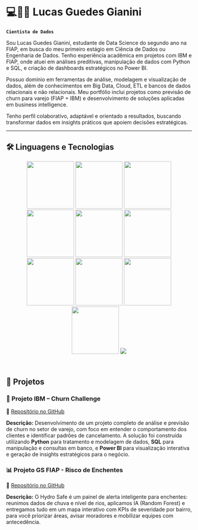 # 💻👨‍💻 Lucas Guedes Gianini

**`Cientista de Dados`**

Sou Lucas Guedes Gianini, estudante de Data Science do segundo ano na FIAP, em busca do meu primeiro estágio em Ciência de Dados ou Engenharia de Dados. Tenho experiência acadêmica em projetos com IBM e FIAP, onde atuei em análises preditivas, manipulação de dados com Python e SQL, e criação de dashboards estratégicos no Power BI.

Possuo domínio em ferramentas de análise, modelagem e visualização de dados, além de conhecimentos em Big Data, Cloud, ETL e bancos de dados relacionais e não relacionais. Meu portfólio inclui projetos como previsão de churn para varejo (FIAP + IBM) e desenvolvimento de soluções aplicadas em business intelligence.

Tenho perfil colaborativo, adaptável e orientado a resultados, buscando transformar dados em insights práticos que apoiem decisões estratégicas.

---


## 🛠️ Linguagens e Tecnologias

<p align="center">
  <img src="https://img.shields.io/badge/PowerBI-F2C811?style=for-the-badge&logo=powerbi&logoColor=black" height="128"/>
  <img src="https://img.shields.io/badge/HTML5-E34F26?style=for-the-badge&logo=html5&logoColor=white" height="128"/>
  <img src="https://img.shields.io/badge/CSS3-1572B6?style=for-the-badge&logo=css3&logoColor=white" height="128"/>
  <img src="https://img.shields.io/badge/JavaScript-F7DF1E?style=for-the-badge&logo=javascript&logoColor=black" height="128"/>
  <img src="https://img.shields.io/badge/Python-3776AB?style=for-the-badge&logo=python&logoColor=white" height="128"/>
  <img src="https://img.shields.io/badge/MySQL-005C84?style=for-the-badge&logo=mysql&logoColor=white" height="128"/>
  <img src="https://img.shields.io/badge/Oracle-F80000?style=for-the-badge&logo=oracle&logoColor=white" height="128"/>
  <img src="https://img.shields.io/badge/MongoDB-47A248?style=for-the-badge&logo=mongodb&logoColor=white" height="128"/>
  <img src="https://img.shields.io/badge/Apache%20Hadoop-66CCFF?style=for-the-badge&logo=apachehadoop&logoColor=black" height="128"/>
  <img src="https://img.shields.io/badge/Apache%20Kafka-231F20?style=for-the-badge&logo=apachekafka&logoColor=white" height="128"/>
  <img src= "https://img.shields.io/badge/SQL%20DEVELOPER-5A2D82?style=for-the-badge&logo=data%3Aimage%2Fsvg%2Bxml%3Bbase64%2CPHN2ZyB4bWxucz0naHR0cDovL3d3dy53My5vcmcvMjAwMC9zdmcnIHZpZXdCb3g9JzAgMCAyNCAyNCc%2BPGVsbGlwc2UgY3g9JzEyJyBjeT0nNScgcng9JzknIHJ5PSczJyBmaWxsPSd3aGl0ZScvPjxwYXRoIGQ9J00zIDV2MTBjMCAxLjcgNCAzIDkgM3M5LTEuMyA5LTNWNScgZmlsbD0nbm9uZScgc3Ryb2tlPSd3aGl0ZScgc3Ryb2tlLXdpZHRoPScyJy8%2BPGVsbGlwc2UgY3g9JzEyJyBjeT0nMTUnIHJ4PSc5JyByeT0nMycgZmlsbD0nd2hpdGUnLz48L3N2Zz4%3D"/>
</p>




<br/> <!-- espaço embaixo dos ícones -->

## 📌 Projetos  

### 🏬 Projeto IBM – Churn Challenge  
🔗 [Repositório no GitHub](https://github.com/Gianinao/ibm-churn-challenge)  

**Descrição:** Desenvolvimento de um projeto completo de análise e previsão de churn no setor de varejo, com foco em entender o comportamento dos clientes e identificar padrões de cancelamento. A solução foi construída utilizando **Python** para tratamento e modelagem de dados, **SQL** para manipulação e consultas em banco, e **Power BI** para visualização interativa e geração de insights estratégicos para o negócio.  

### 📊 Projeto GS FIAP - Risco de Enchentes
🔗 [Repositório no GitHub](https://github.com/Gianinao/gsfiap-risco-de-enchentes) 

**Descrição:** O Hydro Safe é um painel de alerta inteligente para enchentes: reunimos dados de chuva e nível de rios, aplicamos IA (Random Forest) e entregamos tudo em um mapa interativo com KPIs de severidade por bairro, para você priorizar áreas, avisar moradores e mobilizar equipes com antecedência.
<br/>
